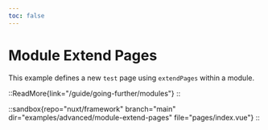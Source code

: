 ```yaml
---
toc: false
---
```


# Module Extend Pages

This example defines a new `test` page using `extendPages` within a module.

::ReadMore{link="/guide/going-further/modules"}
::

::sandbox{repo="nuxt/framework" branch="main" dir="examples/advanced/module-extend-pages" file="pages/index.vue"}
::
